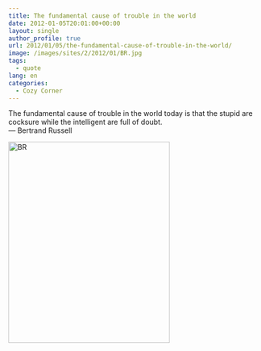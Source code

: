 ```yaml
---
title: The fundamental cause of trouble in the world
date: 2012-01-05T20:01:00+00:00
layout: single
author_profile: true
url: 2012/01/05/the-fundamental-cause-of-trouble-in-the-world/
image: /images/sites/2/2012/01/BR.jpg
tags:
  - quote
lang: en
categories: 
  - Cozy Corner
---
```

The fundamental cause of trouble in the world today is that the stupid are cocksure while the intelligent are full of doubt.  
— Bertrand Russell

[<img class="aligncenter size-full wp-image-187" alt="BR" src="/images/2012/01/BR.jpg" width="320" height="400" srcset="/images/sites/2/2012/01/BR.jpg 320w, /images/sites/2/2012/01/BR-240x300.jpg 240w" sizes="(max-width: 320px) 100vw, 320px" />](/images/2012/01/BR.jpg)